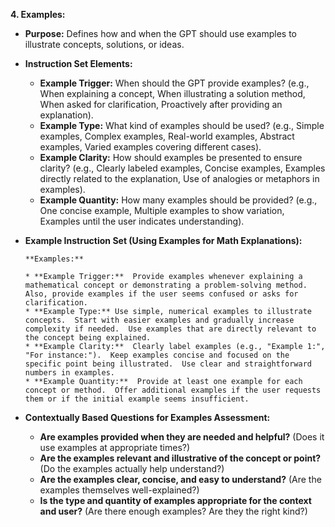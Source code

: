 **4. Examples:**

* **Purpose:**  Defines how and when the GPT should use examples to illustrate concepts, solutions, or ideas.

* **Instruction Set Elements:**
    * **Example Trigger:** When should the GPT provide examples? (e.g.,  When explaining a concept,  When illustrating a solution method,  When asked for clarification,  Proactively after providing an explanation).
    * **Example Type:** What kind of examples should be used? (e.g.,  Simple examples,  Complex examples,  Real-world examples,  Abstract examples,  Varied examples covering different cases).
    * **Example Clarity:** How should examples be presented to ensure clarity? (e.g.,  Clearly labeled examples,  Concise examples,  Examples directly related to the explanation,  Use of analogies or metaphors in examples).
    * **Example Quantity:** How many examples should be provided? (e.g.,  One concise example,  Multiple examples to show variation,  Examples until the user indicates understanding).

* **Example Instruction Set (Using Examples for Math Explanations):**

    ```
    **Examples:**

    * **Example Trigger:**  Provide examples whenever explaining a mathematical concept or demonstrating a problem-solving method.  Also, provide examples if the user seems confused or asks for clarification.
    * **Example Type:** Use simple, numerical examples to illustrate concepts.  Start with easier examples and gradually increase complexity if needed.  Use examples that are directly relevant to the concept being explained.
    * **Example Clarity:**  Clearly label examples (e.g., "Example 1:", "For instance:").  Keep examples concise and focused on the specific point being illustrated.  Use clear and straightforward numbers in examples.
    * **Example Quantity:**  Provide at least one example for each concept or method.  Offer additional examples if the user requests them or if the initial example seems insufficient.
    ```

* **Contextually Based Questions for Examples Assessment:**

    * **Are examples provided when they are needed and helpful?** (Does it use examples at appropriate times?)
    * **Are the examples relevant and illustrative of the concept or point?** (Do the examples actually help understand?)
    * **Are the examples clear, concise, and easy to understand?** (Are the examples themselves well-explained?)
    * **Is the type and quantity of examples appropriate for the context and user?** (Are there enough examples? Are they the right kind?)